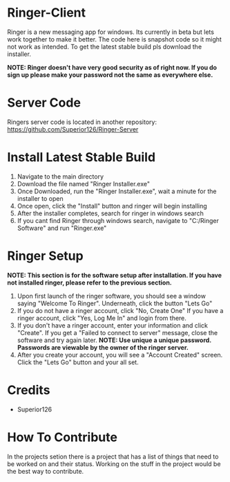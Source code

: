 # Ringer-Client
Ringer is a new messaging app for windows. Its currently in beta but lets work together to make it better. The code here is snapshot code so it might not work as intended. To get the latest stable build pls download the installer. 

**NOTE: Ringer doesn't have very good security as of right now. If you do sign up please make your password not the same as everywhere else.**

# Server Code

Ringers server code is located in another repository: https://github.com/Superior126/Ringer-Server

# Install Latest Stable Build
 1. Navigate to the main directory
 2. Download the file named "Ringer Installer.exe" 
 3. Once Downloaded, run the "Ringer Installer.exe", wait a minute for the installer to open
 4. Once open, click the "Install" button and ringer will begin installing
 5. After the installer completes, search for ringer in windows search 
 6. If you cant find Ringer through windows search, navigate to "C:/Ringer Software" and run "Ringer.exe" 

# Ringer Setup
**NOTE: This section is for the software setup after installation. If you have not installed ringer, please refer to the previous section.**
 1. Upon first launch of the ringer software, you should see a window saying "Welcome To Ringer". Underneath, click the button "Lets Go" 
 2. If you do not have a ringer account, click "No, Create One" If you have a ringer account, click "Yes, Log Me In" and login from there. 
 3. If you don't have a ringer account, enter your information and click "Create". If you get a "Failed to connect to server" message, close the software  and try again later. 
 **NOTE: Use unique a unique password. Passwords are viewable by the owner of the ringer server.** 
 4. After you create your account, you will see a "Account Created" screen. Click the "Lets Go" button and your all set. 

#  Credits
 - Superior126
 
 # How To Contribute
 In the projects setion there is a project that has a list of things that need to be worked on and their status. Working on the stuff in the project would be the best way to contribute. 
